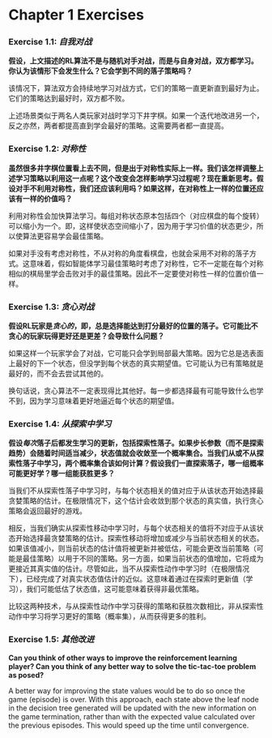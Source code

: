 # Chapter 1 Exercises
### Exercise 1.1: *自我对战*
**假设，上文描述的RL算法不是与随机对手对战，而是与自身对战，双方都学习。你认为该情形下会发生什么？它会学到不同的落子策略吗？**

该情况下，算法双方会持续地学习对战方式，它们的策略一直更新直到最好为止。它们的策略达到最好时，双方都不败。

上述场景类似于两名人类玩家对战时学习下井字棋。如果一个迭代地改进另一个，反之亦然，两者都提高直到学会最好的策略。这需要两者都一直提高。

### Exercise 1.2: *对称性*
**虽然很多井字棋位置看上去不同，但是出于对称性实际上一样。我们该怎样调整上述学习策略以利用这一点呢？这个改变会怎样影响学习过程呢？现在重新思考。假设对手不利用对称性，我们还应该利用吗？如果这样，在对称性上一样的位置还应该有一样的价值吗？**

利用对称性会加快算法学习。每组对称状态原本包括四个（对应棋盘的每个旋转）可以缩小为一个。即，这样使状态空间缩小了，因为用于学习价值的状态更少，所以使算法更容易学会最佳策略。

如果对手没有考虑对称性，不从对称的角度看棋盘，也就会采用不对称的落子方式。这意味着，假如智能体学习最佳策略时考虑了对称性，它不一定能在每个对称相似的棋局里学会击败对手的最佳策略。因此不一定要使对称性一样的位置价值一样。

### Exercise 1.3: *贪心对战*
**假设RL玩家是*贪心的*，即，总是选择能达到打分最好的位置的落子。它可能比不贪心的玩家玩得更好还是更差？会导致什么问题？**

如果这样一个玩家学会了对战，它可能只会学到局部最大策略。因为它总是选表面上最好的下一个状态，但没学到每个状态的真实期望值。它可能认为已有策略就是最好的，而不会去尝试其他的。

换句话说，贪心算法不一定表现得比其他好。每一步都选择最有可能导致什么也学不到，因为学习意味着更好地逼近每个状态的期望值。

### Exercise 1.4: *从探索中学习*

**假设*每次*落子后都发生学习的更新，包括探索性落子。如果步长参数（而不是探索趋势）会随着时间适当减少，状态值就会收敛至一个概率集合。当我们从或不从探索性落子中学习，两个概率集合该如何计算？假设我们一直探索落子，哪一组概率可能更好学？哪一组能获胜更多？**

当我们不从探索性落子中学习时，与每个状态相关的值对应于从该状态开始选择最贪婪策略的估计。在极限情况下，这个估计会收敛到那个状态的真实值，执行贪心策略会返回最好的游戏。

相反，当我们确实从探索性移动中学习时，与每个状态相关的值将不对应于从该状态开始选择最贪婪策略的估计。探索性移动将增加或减少与当前状态相关的状态。如果该值减小，则当前状态的估计值将被更新并被低估，可能会更改当前策略（可能是最佳策略）以用于不同的策略。另一方面，如果当前状态的值增加，它将成为更接近其真实值的估计。尽管如此，当不从探索性动作中学习时（在极限情况下），已经完成了对真实状态值估计的近似。这意味着通过在探索时更新值（学习），我们可能低估了状态值，这可能意味着获得非最优策略。

比较这两种技术，与从探索性动作中学习获得的策略和获胜次数相比，非从探索性动作中学习将学习更好的策略（概率集），从而获得更多的胜利。

### Exercise 1.5: *其他改进*

**Can you think of other ways to improve the reinforcement learning player? Can you think of any better way to solve the tic-tac-toe problem as posed?**

A better way for improving the state values would be to do so once the game (episode) is over. With this approach, each state above the leaf node in the decision tree generated will be updated with the new information on the game termination, rather than with the expected value calculated over the previous episodes. This would speed up the time until convergence.
